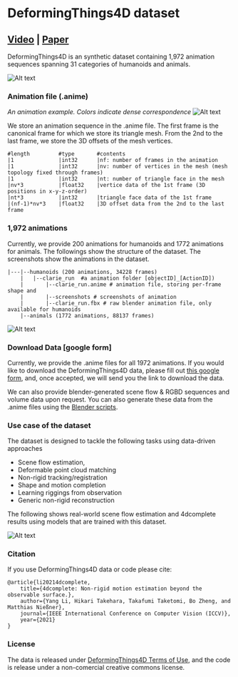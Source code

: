 # DeformingThings4D dataset

## [Video] | [Paper] 

DeformingThings4D is an synthetic dataset containing 1,972 animation sequences 
spanning 31 categories of humanoids and animals. 

![Alt text](fig/dataset.jpg?raw=true "Title")

### Animation file (.anime)
*An animation example. Colors indicate dense correspondence*
![Alt text](fig/example.gif)

 
We store an animation sequence in the .anime file.
The first frame is the canonical frame for which we store its triangle mesh.
From the 2nd to the last frame, we store the 3D offsets of the mesh vertices.
```text
#length         #type       #contents
|1              |int32      |nf: number of frames in the animation 
|1              |int32      |nv: number of vertices in the mesh (mesh topology fixed through frames)
|1              |int32      |nt: number of triangle face in the mesh
|nv*3           |float32    |vertice data of the 1st frame (3D positions in x-y-z-order)
|nt*3           |int32      |triangle face data of the 1st frame
|(nf-1)*nv*3    |float32    |3D offset data from the 2nd to the last frame
```

### 1,972 animations
Currently, we provide 200 animations for humanoids and 1772 animations for animals. 
The followings show the structure of the dataset. 
The screenshots show the animations in the dataset.
```text
|---|--humanoids (200 animations, 34228 frames)
    |   |--clarie_run  #a animation folder [objectID]_[ActionID])
    |       |--clarie_run.anime # animation file, storing per-frame shape and
    |       |--screenshots # screenshots of animation
    |       |--clarie_run.fbx # raw blender animation file, only available for humanoids
    |--animals (1772 animations, 88137 frames)
```
![Alt text](fig/wall.gif)




### Download Data [google form]
Currently, we provide the .anime files for all 1972 animations.
If you would like to download the DeformingThings4D data, please fill out [this google form], and, once accepted, we will send you the link to download the data.

We can also provide blender-generated scene flow & RGBD sequences and volume data upon request. 
You can also generate these data from the .anime files using the [Blender scripts].



### Use case of the dataset
The dataset is designed to tackle the following tasks using data-driven approaches
* Scene flow estimation, 
* Deformable point cloud matching
* Non-rigid tracking/registration
* Shape and motion completion
* Learning riggings from observation
* Generic non-rigid reconstruction

The following shows real-world scene flow estimation and 4dcomplete results using models that are trained with this dataset.

![Alt text](fig/real-world-res.gif)

### Citation

If you use DeformingThings4D data or code please cite:
```
@article{li20214dcomplete, 
    title={4dcomplete: Non-rigid motion estimation beyond the observable surface.}, 
    author={Yang Li, Hikari Takehara, Takafumi Taketomi, Bo Zheng, and Matthias Nießner},
    journal={IEEE International Conference on Computer Vision (ICCV)},
    year={2021}
}
```
[Video]: https://youtu.be/QrSsVoTRpWk
[Paper]: https://arxiv.org/abs/2105.01905
[Blender scripts]: code
[this google form]: https://docs.google.com/forms/d/e/1FAIpQLSckMLPBO8HB8gJsIXFQHtYVQaTPTdd-rZQzyr9LIIkHA515Sg/viewform
[DeformingThings4D Terms of Use]: https://docs.google.com/forms/d/e/1FAIpQLSckMLPBO8HB8gJsIXFQHtYVQaTPTdd-rZQzyr9LIIkHA515Sg/viewform

	

### License
The data is released under [DeformingThings4D Terms of Use], and the code is release under a non-comercial creative commons license.
